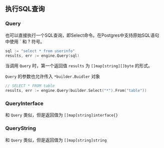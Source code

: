 ## 执行SQL查询

### Query

也可以直接执行一个SQL查询，即Select命令。在Postgres中支持原始SQL语句中使用 ` 和 ? 符号。

```Go
sql := "select * from userinfo"
results, err := engine.Query(sql)
```

当调用 `Query` 时，第一个返回值 `results` 为 `[]map[string][]byte` 的形式。

`Query` 的参数也允许传入 `*builder.Buidler` 对象

```Go
// SELECT * FROM table
results, err := engine.Query(builder.Select("*").From("table"))
```

### QueryInterface

和 `Query` 类似，但是返回值为 `[]map[string]interface{}`

### QueryString

和 `Query` 类似，但是返回值为 `[]map[string]string`